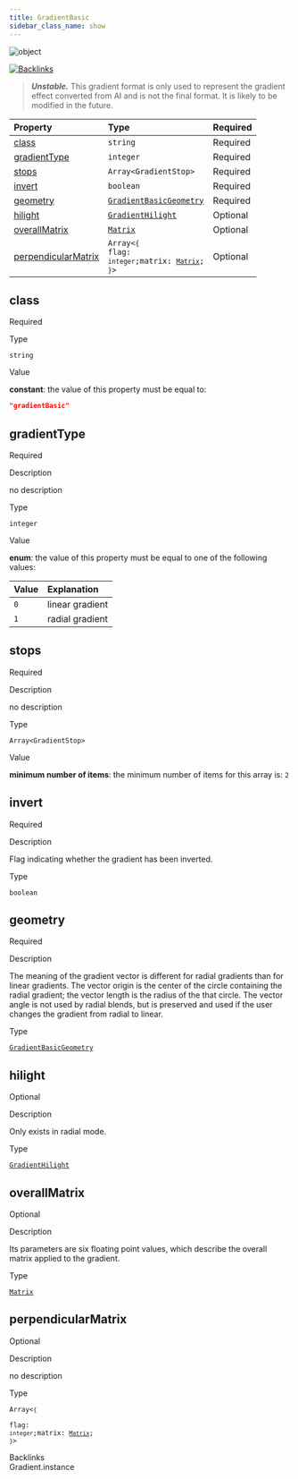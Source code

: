 ```yaml
---
title: GradientBasic
sidebar_class_name: show
---
```


<div className="section-badges">

<div><img alt="object" src="https://img.shields.io/badge/object-object?label=Type" /></div>

<a href="#backlinks"><img alt="Backlinks" src="https://img.shields.io/badge/1-Backlinks?label=Backlinks&color=%230ea5e9" /></a>

</div>

> ***Unstable.*** This gradient format is only used to represent the gradient effect converted from AI and is not the final format. It is likely to be modified in the future.

<div className="property-preview">

<div className="property-table">

| Property                                    | Type                                                                                                                                                                                                                         | Required                                            |
| :------------------------------------------ | :--------------------------------------------------------------------------------------------------------------------------------------------------------------------------------------------------------------------------- | :-------------------------------------------------- |
| [class](#class)                             | `string`                                                                                                                                                                                                                     | <span className="property-required">Required</span> |
| [gradientType](#gradienttype)               | `integer`                                                                                                                                                                                                                    | <span className="property-required">Required</span> |
| [stops](#stops)                             | <code>Array&lt;<Link to="/specs/vectorgraphics/gradient-stop">GradientStop</Link>&gt;</code>                                                                                                                                 | <span className="property-required">Required</span> |
| [invert](#invert)                           | `boolean`                                                                                                                                                                                                                    | <span className="property-required">Required</span> |
| [geometry](#geometry)                       | [`GradientBasicGeometry`](/specs/vectorgraphics/gradient-basic-geometry)                                                                                                                                                     | <span className="property-required">Required</span> |
| [hilight](#hilight)                         | [`GradientHilight`](/specs/vectorgraphics/gradient-hilight)                                                                                                                                                                  | <span className="property-optional">Optional</span> |
| [overallMatrix](#overallmatrix)             | [`Matrix`](/specs/vectorgraphics/matrix)                                                                                                                                                                                     | <span className="property-optional">Optional</span> |
| [perpendicularMatrix](#perpendicularmatrix) | <code className="type-object separate"><span>Array&lt;`{`</span><div className="type-object-types separate no-border"><span>flag: `integer`;</span><span>matrix: [`Matrix`](matrix);</span></div><span>`}`&gt;</span></code> | <span className="property-optional">Optional</span> |

</div>

</div>

<div className="property">

<div className="property-heading">

## class

<span className="property-required">Required</span>

</div>

<div className="property-item">

Type

`string`

</div>

<div className="property-item">

Value

<div className="value-description">

**constant**: the value of this property must be equal to:

```json
"gradientBasic"
```

</div>

</div>

</div>

<div className="property">

<div className="property-heading">

## gradientType

<span className="property-required">Required</span>

</div>

<div className="property-item">

Description

no description

</div>

<div className="property-item">

Type

`integer`

</div>

<div className="property-item">

Value

<div className="value-description">

**enum**: the value of this property must be equal to one of the following values:

| Value | Explanation                                             |
| :---- | :------------------------------------------------------ |
| `0`   | <div className="enum-description">linear gradient</div> |
| `1`   | <div className="enum-description">radial gradient</div> |

</div>

</div>

</div>

<div className="property">

<div className="property-heading">

## stops

<span className="property-required">Required</span>

</div>

<div className="property-item">

Description

no description

</div>

<div className="property-item">

Type

<code>Array&lt;<Link to="/specs/vectorgraphics/gradient-stop">GradientStop</Link>&gt;</code>

</div>

<div className="property-item">

Value

<div className="value-description">

**minimum number of items**: the minimum number of items for this array is: `2`

</div>

</div>

</div>

<div className="property">

<div className="property-heading">

## invert

<span className="property-required">Required</span>

</div>

<div className="property-item">

Description

Flag indicating whether the gradient has been inverted.

</div>

<div className="property-item">

Type

`boolean`

</div>

</div>

<div className="property">

<div className="property-heading">

## geometry

<span className="property-required">Required</span>

</div>

<div className="property-item">

Description

The meaning of the gradient vector is different for radial gradients than for linear gradients. The vector origin is the center of the circle containing the radial gradient; the vector length is the radius of the that circle. The vector angle is not used by radial blends, but is preserved and used if the user changes the gradient from radial to linear.

</div>

<div className="property-item">

Type

[`GradientBasicGeometry`](/specs/vectorgraphics/gradient-basic-geometry)

</div>

</div>

<div className="property">

<div className="property-heading">

## hilight

<span className="property-optional">Optional</span>

</div>

<div className="property-item">

Description

Only exists in radial mode.

</div>

<div className="property-item">

Type

[`GradientHilight`](/specs/vectorgraphics/gradient-hilight)

</div>

</div>

<div className="property">

<div className="property-heading">

## overallMatrix

<span className="property-optional">Optional</span>

</div>

<div className="property-item">

Description

Its parameters are six floating point values, which describe the overall matrix applied to the gradient.

</div>

<div className="property-item">

Type

[`Matrix`](/specs/vectorgraphics/matrix)

</div>

</div>

<div className="property">

<div className="property-heading">

## perpendicularMatrix

<span className="property-optional">Optional</span>

</div>

<div className="property-item">

Description

no description

</div>

<div className="property-item">

Type

<code className="type-object separate"><span>Array&lt;`{`</span><div className="type-object-types separate no-border"><span>flag: `integer`;</span><span>matrix: [`Matrix`](matrix);</span></div><span>`}`&gt;</span></code>

</div>

</div>

<div id="backlinks" className="section-backlinks">

<div className="backlinks-title">Backlinks</div>

<div className="backlink">
      <Link to='/specs/vectorgraphics/gradient#instance'>Gradient.instance</Link>
      </div>

</div>
